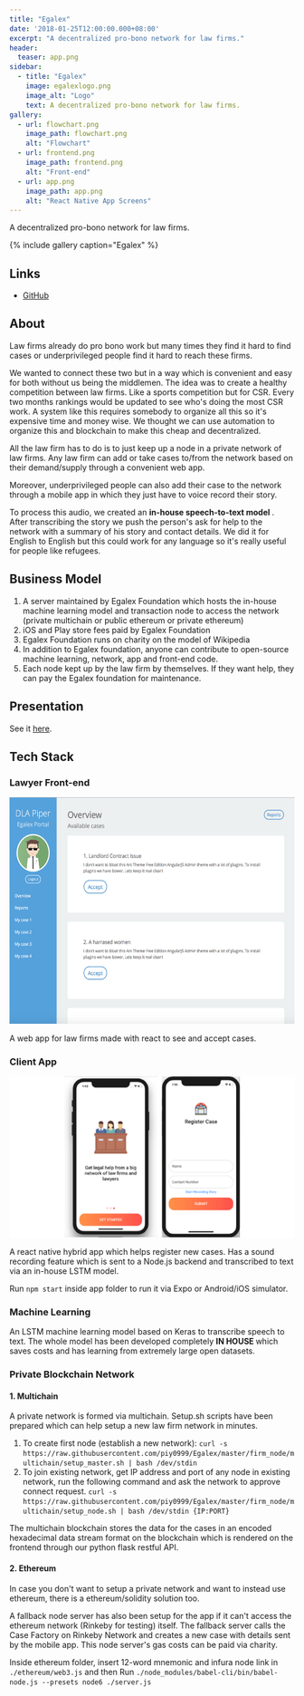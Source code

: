 ```yaml
---
title: "Egalex"
date: '2018-01-25T12:00:00.000+08:00'
excerpt: "A decentralized pro-bono network for law firms."
header:
  teaser: app.png
sidebar:
  - title: "Egalex"
    image: egalexlogo.png
    image_alt: "Logo"
    text: A decentralized pro-bono network for law firms.
gallery:
  - url: flowchart.png
    image_path: flowchart.png
    alt: "Flowchart"
  - url: frontend.png
    image_path: frontend.png
    alt: "Front-end"
  - url: app.png
    image_path: app.png
    alt: "React Native App Screens"
---
```


A decentralized pro-bono network for law firms.

{% include gallery caption="Egalex" %}

## Links

* [GitHub](https://github.com/piy0999/Egalex)

## About

Law firms already do pro bono work but many times they find it hard to find cases or underprivileged people find it hard to reach these firms.

We wanted to connect these two but in a way which is convenient and easy for both without us being the middlemen. The idea was to create a healthy competition between law firms. Like a sports competition but for CSR. Every two months rankings would be updated to see who's doing the most CSR work. A system like this requires somebody to organize all this so it's expensive time and money wise. We thought we can use automation to organize this and blockchain to make this cheap and decentralized.

All the law firm has to do is to just keep up a node in a private network of law firms. Any law firm can add or take cases to/from the network based on their demand/supply through a convenient web app.

Moreover, underprivileged people can also add their case to the network through a mobile app in which they just have to voice record their story.

To process this audio, we created an <b> in-house speech-to-text model </b>. After transcribing the story we push the person's ask for help to the network with a summary of his story and contact details. We did it for English to English but this could work for any language so it's really useful for people like refugees.

## Business Model

1.  A server maintained by Egalex Foundation which hosts the in-house machine learning model and transaction node to access the network (private multichain or public ethereum or private ethereum)
2.  iOS and Play store fees paid by Egalex Foundation
3.  Egalex Foundation runs on charity on the model of Wikipedia
4.  In addition to Egalex foundation, anyone can contribute to open-source machine learning, network, app and front-end code.
5.  Each node kept up by the law firm by themselves. If they want help, they can pay the Egalex foundation for maintenance.

## Presentation

See it [here](https://docs.google.com/presentation/d/1lch0c4M8HD_gC8ujHhFJo9GHNhCdkoMgXqFEhRNcIxs/edit?usp=sharing).

## Tech Stack

### Lawyer Front-end

<img src= "https://github.com/piy0999/Egalex/blob/master/images/frontend.png" height="400" width="700">

A web app for law firms made with react to see and accept cases.

### Client App

<img src= "https://github.com/piy0999/Egalex/blob/master/images/app.png">

A react native hybrid app which helps register new cases. Has a sound recording feature which is sent to a Node.js backend and transcribed to text via an in-house LSTM model.

Run `npm start` inside app folder to run it via Expo or Android/iOS simulator.

### Machine Learning

An LSTM machine learning model based on Keras to transcribe speech to text. The whole model has been developed completely <b> IN HOUSE </b> which saves costs and has learning from extremely large open datasets.

### Private Blockchain Network

#### 1. Multichain

A private network is formed via multichain. Setup.sh scripts have been prepared which can help setup a new law firm network in minutes.

1.  To create first node (establish a new network): `curl -s https://raw.githubusercontent.com/piy0999/Egalex/master/firm_node/multichain/setup_master.sh | bash /dev/stdin`
2.  To join existing network, get IP address and port of any node in existing network, run the following command and ask the network to approve connect request. `curl -s https://raw.githubusercontent.com/piy0999/Egalex/master/firm_node/multichain/setup_node.sh | bash /dev/stdin {IP:PORT}`

The multichain blockchain stores the data for the cases in an encoded hexadecimal data stream format on the blockchain which is rendered on the frontend through our python flask restful API.

#### 2. Ethereum

In case you don't want to setup a private network and want to instead use ethereum, there is a ethereum/solidity solution too.

A fallback node server has also been setup for the app if it can't access the ethereum network (Rinkeby for testing) itself. The fallback server calls the Case Factory on Rinkeby Network and creates a new case with details sent by the mobile app. This node server's gas costs can be paid via charity.

Inside ethereum folder, insert 12-word mnemonic and infura node link in `./ethereum/web3.js` and then Run `./node_modules/babel-cli/bin/babel-node.js --presets node6 ./server.js`
